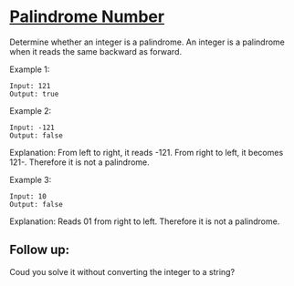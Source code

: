 [Palindrome Number](https://leetcode.com/problems/palindrome-number/)
===================
Determine whether an integer is a palindrome. An integer is a
palindrome when it reads the same backward as forward.

Example 1:
```
Input: 121
Output: true
```

Example 2:
```
Input: -121
Output: false
```
Explanation: From left to right, it reads -121. From right to left, it becomes 121-. Therefore it is not a palindrome.

Example 3:
```
Input: 10
Output: false
```
Explanation: Reads 01 from right to left. Therefore it is not a palindrome.

Follow up:
---------
Coud you solve it without converting the integer to a string?
